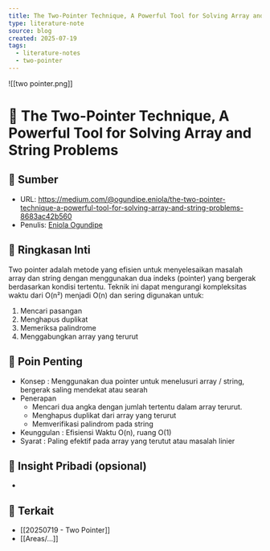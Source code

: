 ```yaml
---
title: The Two-Pointer Technique, A Powerful Tool for Solving Array and String Problems
type: literature-note
source: blog
created: 2025-07-19
tags:
  - literature-notes
  - two-pointer
---
```


![[two pointer.png]]

# 📘 The Two-Pointer Technique, A Powerful Tool for Solving Array and String Problems

## 🔗 Sumber
- URL: https://medium.com/@ogundipe.eniola/the-two-pointer-technique-a-powerful-tool-for-solving-array-and-string-problems-8683ac42b560
- Penulis: [Eniola Ogundipe](https://medium.com/@ogundipe.eniola?source=post_page---byline--8683ac42b560---------------------------------------)

## 📝 Ringkasan Inti
Two pointer adalah metode yang efisien untuk menyelesaikan masalah array dan string dengan menggunakan dua indeks (pointer) yang bergerak berdasarkan kondisi tertentu. Teknik ini dapat mengurangi kompleksitas waktu dari O(n²) menjadi O(n) dan sering digunakan untuk:
1. Mencari pasangan
2. Menghapus duplikat
3. Memeriksa palindrome
4. Menggabungkan array yang terurut

## 📌 Poin Penting
- Konsep : Menggunakan dua pointer untuk menelusuri array / string, bergerak saling mendekat atau searah
- Penerapan
  - Mencari dua angka dengan jumlah tertentu dalam array terurut.
  - Menghapus duplikat dari array yang terurut
  - Memverifikasi palindrom pada string
- Keunggulan : Efisiensi Waktu O(n), ruang O(1)
- Syarat : Paling efektif pada array yang terutut atau masalah linier

## 🧠 Insight Pribadi (opsional)
- 

## 🔗 Terkait
- [[20250719 - Two Pointer]]
- [[Areas/...]]
